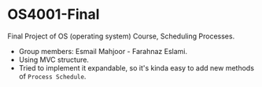 # OS4001-Final
Final Project of OS (operating system) Course, Scheduling Processes.

- Group members: Esmail Mahjoor - Farahnaz Eslami.
- Using MVC structure.
- Tried to implement it expandable, so it's kinda easy to add new methods of `Process Schedule`.
